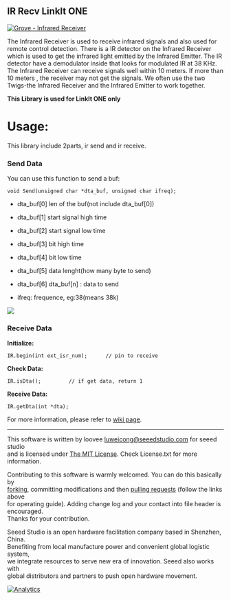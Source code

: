 IR Recv LinkIt ONE
---------------------------------------------------------

[![Grove - Infrared Receiver](http://www.seeedstudio.com/depot/images/product/grerec1.jpg)](http://www.seeedstudio.com/depot/grove-infrared-receiver-p-994.html?cPath=19_23)

The Infrared Receiver is used to receive infrared signals and also used for remote control detection. There is a IR detector on the Infrared Receiver which is used to get the infrared light emitted by the Infrared Emitter. The IR detector have a demodulator inside that looks for modulated IR at 38 KHz. The Infrared Receiver can receive signals well within 10 meters. If more than 10 meters , the receiver may not get the signals. We often use the two Twigs-the Infrared Receiver and the Infrared Emitter to work together.


**This Library is used for LinkIt ONE only**

# Usage:

This library include 2parts, ir send and ir receive.

### Send Data

You can use this function to send a buf:

    void Send(unsigned char *dta_buf, unsigned char ifreq);


- dta_buf[0] len of the buf(not include dta_buf[0])
- dta_buf[1] start signal high time
- dta_buf[2] start signal low time
- dta_buf[3] bit high time
- dta_buf[4] bit low time
- dta_buf[5] data lenght(how many byte to send)
- dta_buf[6] dta_buf[n] : data to send

- ifreq: frequence, eg:38(means 38k)

![](http://www.seeedstudio.com/wiki/images/4/40/Ir_time.jpg)


### Receive Data

**Initialize:**

    IR.begin(int ext_isr_num);		// pin to receive

**Check Data:**

	IR.isDta();			// if get data, return 1

**Receive Data:**

	IR.getDta(int *dta);	



For more information, please refer to [wiki page](http://www.seeedstudio.com/wiki/).

    
----


This software is written by loovee [luweicong@seeedstudio.com](luweicong@seeedstudio.com "luweicong@seeedstudio.com") for seeed studio<br>
and is licensed under [The MIT License](http://opensource.org/licenses/mit-license.php). Check License.txt for more information.<br>

Contributing to this software is warmly welcomed. You can do this basically by<br>
[forking](https://help.github.com/articles/fork-a-repo), committing modifications and then [pulling requests](https://help.github.com/articles/using-pull-requests) (follow the links above<br>
for operating guide). Adding change log and your contact into file header is encouraged.<br>
Thanks for your contribution.

Seeed Studio is an open hardware facilitation company based in Shenzhen, China. <br>
Benefiting from local manufacture power and convenient global logistic system, <br>
we integrate resources to serve new era of innovation. Seeed also works with <br>
global distributors and partners to push open hardware movement.<br>





[![Analytics](https://ga-beacon.appspot.com/UA-46589105-3/IRSendRev)](https://github.com/igrigorik/ga-beacon)

